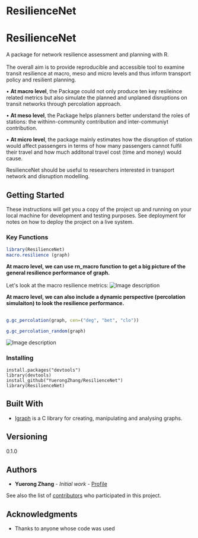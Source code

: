 # ResilienceNet
# ResilienceNet
A package for network resilience assessment and planning with R. <br /> <br />
The overall aim is to provide reproducible and accessible tool to examine transit resilience at macro, meso and micro levels and thus inform transport policy and resilient planning. 

•	**At macro level**, the Package could not only produce ten key resileince related metrics but also simulate the planned and unplaned disruptions on transit networks through percolation approach. 

•	**At  meso level**, the Package helps planners better understand the roles of stations: the withinn-community contribution and inter-communiyt contribution.  

•	**At micro level**, the package mainly estimates how the disruption of station would affect passengers in terms of how many passengers cannot fulfil their travel and how much additonal travel cost (time and money) would cause. 

ResilienceNet should be useful to researchers interested in transport network and disruption modelling.


## Getting Started

These instructions will get you a copy of the project up and running on your local machine for development and testing purposes. See deployment for notes on how to deploy the project on a live system.

### Key Functions
``` r
library(ResilienceNet)
macro.resilience (graph)
```
**At macro level, we can use rn_macro function to get a big picture of the general resilience performance of graph.**<br /><br />
Let's look at the macro resilience metrics:
![Image description](Images/Macro_resilienceMatrix.png )<br />

**At macro level, we can also include a dynamic perspective (percolation simulaiton) to look the resilience performance.**<br /><br />
``` r
g.gc_percolation(graph, cen=("deg", "bet", "clo"))

g.gc_percolation_random(graph)
```
![Image description](Images/Macro_percolation_sample.png)



### Installing

```
install.packages("devtools")
library(devtools)
install_github("YuerongZhang/ResilienceNet")
library(ResilienceNet)
```

## Built With

* [Igraph](https://github.com/igraph/igraph) is a C library for creating, manipulating and analysing graphs. 


## Versioning

0.1.0

## Authors

* **Yuerong Zhang** - *Initial work* - [Profile](https://www.ucl.ac.uk/bartlett/planning/yuerong-zhang)

See also the list of [contributors](https://github.com/xxxxx) who participated in this project.

## Acknowledgments

* Thanks to anyone whose code was used</pre>

